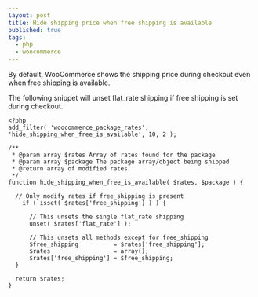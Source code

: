 ```yaml
---
layout: post
title: Hide shipping price when free shipping is available
published: true
tags:
  - php
  - woocommerce
---
```


By default, WooCommerce shows the shipping price during checkout even when free
shipping is available.

The following snippet will unset flat_rate shipping if free shipping is set during
checkout.

    <?php
    add_filter( 'woocommerce_package_rates',  'hide_shipping_when_free_is_available', 10, 2 );

    /**
     * @param array $rates Array of rates found for the package
     * @param array $package The package array/object being shipped
     * @return array of modified rates
     */
    function hide_shipping_when_free_is_available( $rates, $package ) {

      // Only modify rates if free_shipping is present
        if ( isset( $rates['free_shipping'] ) ) {

          // This unsets the single flat_rate shipping
          unset( $rates['flat_rate'] );

          // This unsets all methods except for free_shipping
          $free_shipping          = $rates['free_shipping'];
          $rates                  = array();
          $rates['free_shipping'] = $free_shipping;
      }

      return $rates;
    }
